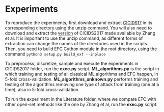 # Experiments

To reproduce the experiments, first download and extract [CICIDS17](https://www.unb.ca/cic/datasets/ids-2017.html) in its corresponding directory using the unzip command. You will also need to download and extract the [version](https://github.com/zhangzhao156/scalable-NIDS) of CICIDS2017 made available by Zhang et al. It is important to use the unzip command, as different forms of extraction can change the names of the directories used in the scripts. Then, you need to build EFC Cython module in the root directory, using the command
`python3 setup.py build_ext --inplace`

To preprocess, discretize, sample and execute the experiments in CICIDS2017 folder, run the **exec.py** script.
**ML_algorithms.py** is the script in which training and testing of all classical ML algorithms and EFC happen, in 5-fold cross-validation. **ML_algorithms_unknown.py**
performs training and testing of the algorithms removing one type of attack from training (one at a time), also in 5-fold cross-validation.

To run the experiment in the Literature folder, where we compare EFC with other open-set methods like the one by Zhang et al, run the **exec.py** script.
